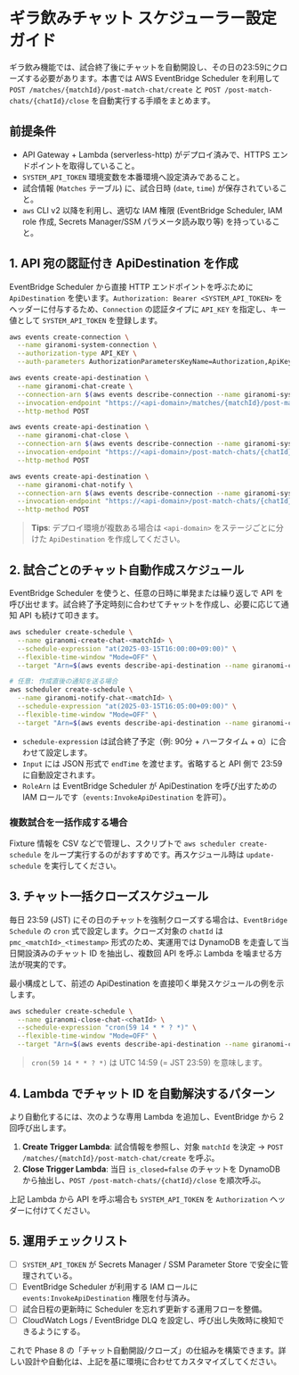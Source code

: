 # ギラ飲みチャット スケジューラー設定ガイド

ギラ飲み機能では、試合終了後にチャットを自動開設し、その日の23:59にクローズする必要があります。本書では AWS EventBridge Scheduler を利用して `POST /matches/{matchId}/post-match-chat/create` と `POST /post-match-chats/{chatId}/close` を自動実行する手順をまとめます。

## 前提条件

- API Gateway + Lambda (serverless-http) がデプロイ済みで、HTTPS エンドポイントを取得していること。
- `SYSTEM_API_TOKEN` 環境変数を本番環境へ設定済みであること。
- 試合情報 (`Matches` テーブル) に、試合日時 (`date`, `time`) が保存されていること。
- `aws` CLI v2 以降を利用し、適切な IAM 権限 (EventBridge Scheduler, IAM role 作成, Secrets Manager/SSM パラメータ読み取り等) を持っていること。

## 1. API 宛の認証付き ApiDestination を作成

EventBridge Scheduler から直接 HTTP エンドポイントを呼ぶために `ApiDestination` を使います。`Authorization: Bearer <SYSTEM_API_TOKEN>` をヘッダーに付与するため、`Connection` の認証タイプに `API_KEY` を指定し、キー値として `SYSTEM_API_TOKEN` を登録します。

```bash
aws events create-connection \
  --name giranomi-system-connection \
  --authorization-type API_KEY \
  --auth-parameters AuthorizationParametersKeyName=Authorization,ApiKeyValue="Bearer ${SYSTEM_API_TOKEN}"

aws events create-api-destination \
  --name giranomi-chat-create \
  --connection-arn $(aws events describe-connection --name giranomi-system-connection --query 'ConnectionArn' --output text) \
  --invocation-endpoint "https://<api-domain>/matches/{matchId}/post-match-chat/create" \
  --http-method POST

aws events create-api-destination \
  --name giranomi-chat-close \
  --connection-arn $(aws events describe-connection --name giranomi-system-connection --query 'ConnectionArn' --output text) \
  --invocation-endpoint "https://<api-domain>/post-match-chats/{chatId}/close" \
  --http-method POST

aws events create-api-destination \
  --name giranomi-chat-notify \
  --connection-arn $(aws events describe-connection --name giranomi-system-connection --query 'ConnectionArn' --output text) \
  --invocation-endpoint "https://<api-domain>/post-match-chats/{chatId}/notify" \
  --http-method POST
```

> **Tips**: デプロイ環境が複数ある場合は `<api-domain>` をステージごとに分けた `ApiDestination` を作成してください。

## 2. 試合ごとのチャット自動作成スケジュール

EventBridge Scheduler を使うと、任意の日時に単発または繰り返しで API を呼び出せます。試合終了予定時刻に合わせてチャットを作成し、必要に応じて通知 API も続けて叩きます。

```bash
aws scheduler create-schedule \
  --name giranomi-create-chat-<matchId> \
  --schedule-expression "at(2025-03-15T16:00:00+09:00)" \
  --flexible-time-window "Mode=OFF" \
  --target "Arn=$(aws events describe-api-destination --name giranomi-chat-create --query 'ApiDestinationArn' --output text),RoleArn=<eventbridge-scheduler-role-arn>,Input='{\"endTime\":\"2025-03-15T23:59:59+09:00\"}'"

# 任意: 作成直後の通知を送る場合
aws scheduler create-schedule \
  --name giranomi-notify-chat-<matchId> \
  --schedule-expression "at(2025-03-15T16:05:00+09:00)" \
  --flexible-time-window "Mode=OFF" \
  --target "Arn=$(aws events describe-api-destination --name giranomi-chat-notify --query 'ApiDestinationArn' --output text),RoleArn=<eventbridge-scheduler-role-arn>,Input='{\"type\":\"chat_opened\",\"message\":\"ギラ飲みチャットが開設されました！\"}'"
```

- `schedule-expression` は試合終了予定（例: 90分 + ハーフタイム + α）に合わせて設定します。
- `Input` には JSON 形式で `endTime` を渡せます。省略すると API 側で 23:59 に自動設定されます。
- `RoleArn` は EventBridge Scheduler が ApiDestination を呼び出すための IAM ロールです（`events:InvokeApiDestination` を許可）。

### 複数試合を一括作成する場合

Fixture 情報を CSV などで管理し、スクリプトで `aws scheduler create-schedule` をループ実行するのがおすすめです。再スケジュール時は `update-schedule` を実行してください。

## 3. チャット一括クローズスケジュール

毎日 23:59 (JST) にその日のチャットを強制クローズする場合は、`EventBridge Schedule` の `cron` 式で設定します。クローズ対象の `chatId` は `pmc_<matchId>_<timestamp>` 形式のため、実運用では DynamoDB を走査して当日開設済みのチャット ID を抽出し、複数回 API を呼ぶ Lambda を噛ませる方法が現実的です。

最小構成として、前述の ApiDestination を直接叩く単発スケジュールの例を示します。

```bash
aws scheduler create-schedule \
  --name giranomi-close-chat-<chatId> \
  --schedule-expression "cron(59 14 * * ? *)" \
  --flexible-time-window "Mode=OFF" \
  --target "Arn=$(aws events describe-api-destination --name giranomi-chat-close --query 'ApiDestinationArn' --output text),RoleArn=<eventbridge-scheduler-role-arn>,Input='{}'"
```

> `cron(59 14 * * ? *)` は UTC 14:59 (= JST 23:59) を意味します。

## 4. Lambda でチャット ID を自動解決するパターン

より自動化するには、次のような専用 Lambda を追加し、EventBridge から 2 回呼び出します。

1. **Create Trigger Lambda**: 試合情報を参照し、対象 `matchId` を決定 → `POST /matches/{matchId}/post-match-chat/create` を呼ぶ。
2. **Close Trigger Lambda**: 当日 `is_closed=false` のチャットを DynamoDB から抽出し、`POST /post-match-chats/{chatId}/close` を順次呼ぶ。

上記 Lambda から API を呼ぶ場合も `SYSTEM_API_TOKEN` を `Authorization` ヘッダーに付けてください。

## 5. 運用チェックリスト

- [ ] `SYSTEM_API_TOKEN` が Secrets Manager / SSM Parameter Store で安全に管理されている。
- [ ] EventBridge Scheduler が利用する IAM ロールに `events:InvokeApiDestination` 権限を付与済み。
- [ ] 試合日程の更新時に Scheduler を忘れず更新する運用フローを整備。
- [ ] CloudWatch Logs / EventBridge DLQ を設定し、呼び出し失敗時に検知できるようにする。

これで Phase 8 の「チャット自動開設/クローズ」の仕組みを構築できます。詳しい設計や自動化は、上記を基に環境に合わせてカスタマイズしてください。
